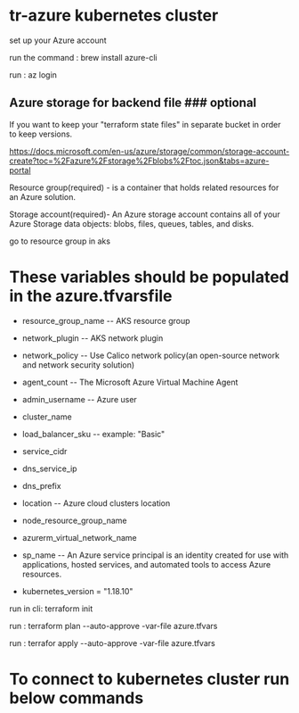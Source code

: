 
# tr-azure kubernetes cluster
set up your Azure account

run the command : brew install azure-cli

run : az login

## Azure storage for backend file ### optional ###
If you want to keep your "terraform state files" in separate bucket in order to keep versions.

https://docs.microsoft.com/en-us/azure/storage/common/storage-account-create?toc=%2Fazure%2Fstorage%2Fblobs%2Ftoc.json&tabs=azure-portal

Resource group(required) -  is a container that holds related resources for an Azure solution.

Storage account(required)- An Azure storage account contains all of your Azure Storage data objects: blobs, files, queues, tables, and disks.

go to resource group in aks


# These variables should be populated in the azure.tfvarsfile
 - resource_group_name -- AKS resource group
 - network_plugin -- AKS network plugin
 - network_policy -- Use Calico network policy(an open-source network and network security solution) 
 - agent_count -- The Microsoft Azure Virtual Machine Agent
 - admin_username -- Azure user
 - cluster_name 
 - load_balancer_sku -- example: "Basic"
 - service_cidr
 - dns_service_ip
 - dns_prefix
 - location -- Azure cloud clusters location
 - node_resource_group_name
 - azurerm_virtual_network_name
 - sp_name -- An Azure service principal is an identity created for use with applications, hosted services, and automated tools to access Azure resources.


- kubernetes_version = "1.18.10"


run in cli:  terraform init  

run : terraform plan --auto-approve -var-file azure.tfvars

run : terrafor apply --auto-approve -var-file azure.tfvars

# To connect to kubernetes cluster run below commands





